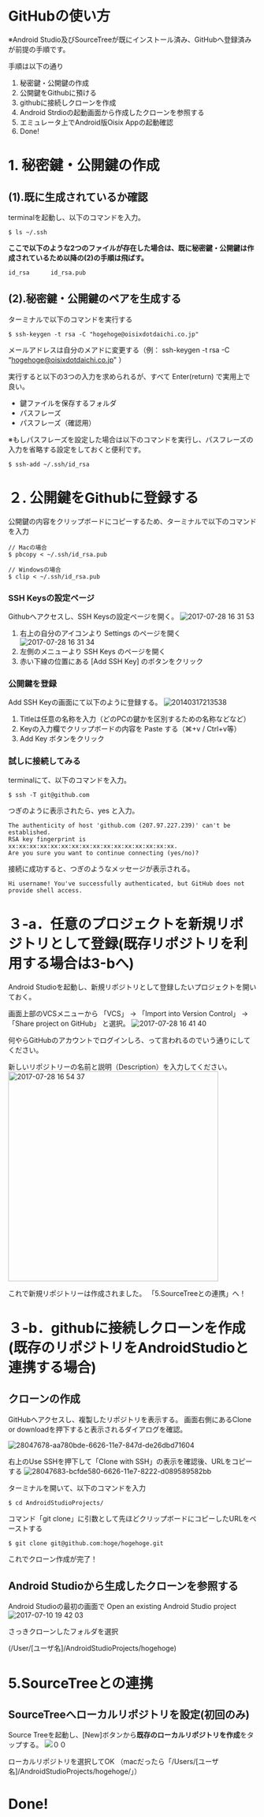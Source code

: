 # GitHubの使い方

※Android Studio及びSourceTreeが既にインストール済み、GitHubへ登録済みが前提の手順です。

手順は以下の通り
1. 秘密鍵・公開鍵の作成
2. 公開鍵をGithubに預ける
3. githubに接続しクローンを作成
4. Android Strdioの起動画面から作成したクローンを参照する
5. エミュレータ上でAndroid版Oisix Appの起動確認
6. Done!


# 1. 秘密鍵・公開鍵の作成
## (1).既に生成されているか確認
terminalを起動し、以下のコマンドを入力。
```
$ ls ~/.ssh
```
**ここで以下のような2つのファイルが存在した場合は、既に秘密鍵・公開鍵は作成されているため以降の(2)の手順は飛ばす。**
```
id_rsa      id_rsa.pub
```

## (2).秘密鍵・公開鍵のペアを生成する
ターミナルで以下のコマンドを実行する
```
$ ssh-keygen -t rsa -C "hogehoge@oisixdotdaichi.co.jp"
```
メールアドレスは自分のメアドに変更する（例： ssh-keygen -t rsa -C “hogehoge@oisixdotdaichi.co.jp" ）

実行すると以下の3つの入力を求められるが、すべて Enter(return) で実用上で良い。
* 鍵ファイルを保存するフォルダ
* パスフレーズ
* パスフレーズ（確認用）

※もしパスフレーズを設定した場合は以下のコマンドを実行し、パスフレーズの入力を省略する設定をしておくと便利です。
```
$ ssh-add ~/.ssh/id_rsa
```

# ２. 公開鍵をGithubに登録する

公開鍵の内容をクリップボードにコピーするため、ターミナルで以下のコマンドを入力
```
// Macの場合
$ pbcopy < ~/.ssh/id_rsa.pub

// Windowsの場合
$ clip < ~/.ssh/id_rsa.pub
```
### SSH Keysの設定ページ
Githubへアクセスし、SSH Keysの設定ページを開く。
![2017-07-28 16 31 53](https://user-images.githubusercontent.com/29743842/28707252-a9131d62-73b2-11e7-89e0-dc8db66e6dc2.png)
1. 右上の自分のアイコンより Settings のページを開く
![2017-07-28 16 31 34](https://user-images.githubusercontent.com/29743842/28707327-e903879a-73b2-11e7-83a9-3e46ccecf5fe.png)
2. 左側のメニューより SSH Keys のページを開く
3. 赤い下線の位置にある [Add SSH Key] のボタンをクリック

### 公開鍵を登録
Add SSH Keyの画面にて以下のように登録する。
<img alt="20140317213538" src="https://user-images.githubusercontent.com/29743842/28047619-44302d84-6626-11e7-9b06-f7fbf1fdb77c.png">
1. Titleは任意の名称を入力（どのPCの鍵かを区別するための名称などなど）
2. Keyの入力欄でクリップボードの内容を Paste する（⌘+v / Ctrl+v等）
3. Add Key ボタンをクリック

### 試しに接続してみる
terminalにて、以下のコマンドを入力。
```
$ ssh -T git@github.com
```
つぎのように表示されたら、yes と入力。
```
The authenticity of host 'github.com (207.97.227.239)' can't be established.
RSA key fingerprint is xx:xx:xx:xx:xx:xx:xx:xx:xx:xx:xx:xx:xx:xx:xx:xx.
Are you sure you want to continue connecting (yes/no)?
```
接続に成功すると、つぎのようなメッセージが表示される。
```
Hi username! You've successfully authenticated, but GitHub does not
provide shell access.
```
# ３-a．任意のプロジェクトを新規リポジトリとして登録(既存リポジトリを利用する場合は3-bへ)
Android Studioを起動し、新規リポジトリとして登録したいプロジェクトを開いておく。

画面上部のVCSメニューから
「VCS」 -> 「Import into Version Control」 -> 「Share project on GitHub」
と選択。
<img alt="2017-07-28 16 41 40" src="https://user-images.githubusercontent.com/29743842/28707645-249841c8-73b4-11e7-8bb5-57a2a30e7c73.png">

何やらGitHubのアカウントでログインしろ、って言われるのでいう通りにしてください。

新しいリポジトリーの名前と説明（Description）を入力してください。
<img width="426" alt="2017-07-28 16 54 37" src="https://user-images.githubusercontent.com/29743842/28708010-7c7b9038-73b5-11e7-8109-43887a3ee635.png">

これで新規リポジトリーは作成されました。
「5.SourceTreeとの連携」へ！

# ３-b．githubに接続しクローンを作成(既存のリポジトリをAndroidStudioと連携する場合)
## クローンの作成
GitHubへアクセスし、複製したリポジトリを表示する。
画面右側にあるClone or downloadを押下すると表示されるダイアログを確認。

![28047678-aa780bde-6626-11e7-847d-de26dbd71604](https://user-images.githubusercontent.com/29743842/28707814-c2659c5c-73b4-11e7-9b09-072515ab5cc1.png)

右上のUse SSHを押下して「Clone with SSH」の表示を確認後、URLをコピーする
![28047683-bcfde580-6626-11e7-8222-d089589582bb](https://user-images.githubusercontent.com/29743842/28707827-d0cb2258-73b4-11e7-8172-1f33caa39f8a.png)

ターミナルを開いて、以下のコマンドを入力
```
$ cd AndroidStudioProjects/
```
コマンド「git clone」に引数として先ほどクリップボードにコピーしたURLをペーストする
```
$ git clone git@github.com:hoge/hogehoge.git
```
これでクローン作成が完了！

## Android Studioから生成したクローンを参照する

Android Studioの最初の画面で
Open an existing Android Studio project
<img alt="2017-07-10 19 42 03" src="https://user-images.githubusercontent.com/29743842/28047744-3df5876a-6627-11e7-8b48-29d17c7f79b2.png">

さっきクローンしたフォルダを選択

(/User/[ユーザ名]/AndroidStudioProjects/hogehoge)

# 5.SourceTreeとの連携
## SourceTreeへローカルリポジトリを設定(初回のみ)
Source Treeを起動し、[New]ボタンから**既存のローカルリポジトリを作成**をタップする。
![００](https://user-images.githubusercontent.com/29743842/28059629-bdae7600-665f-11e7-8f35-317fecd999da.png)

ローカルリポジトリを選択してOK
（macだったら「/Users/[ユーザ名]/AndroidStudioProjects/hogehoge/」）

# Done!
